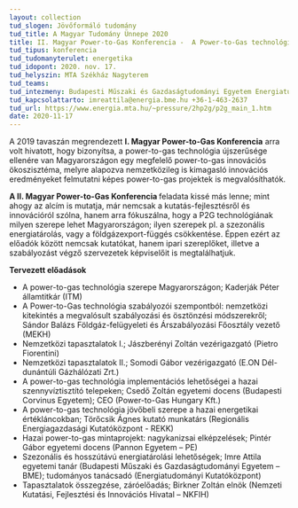 ```yaml
---
layout: collection
tud_slogen: Jövőformáló tudomány
tud_title: A Magyar Tudomány Ünnepe 2020
title: II. Magyar Power-to-Gas Konferencia -  A Power-to-Gas technológia jövőbeli szerepe Magyarországon
tud_tipus: konferencia
tud_tudomanyterulet: energetika
tud_idopont: 2020. nov. 17.
tud_helyszin: MTA Székház Nagyterem
tud_teams:
tud_intezmeny: Budapesti Műszaki és Gazdaságtudományi Egyetem Energiatudományi Kutatóközpont, Budapesti Corvinus Egyetem Power-to-Gas Hungary Kft.
tud_kapcsolattarto: imreattila@energia.bme.hu +36-1-463-2637
tud_url: https://www.energia.mta.hu/~pressure/2hp2g/p2g_main_1.htm
date: 2020-11-17
---
```

A 2019 tavaszán megrendezett <b>I. Magyar Power-to-Gas Konferencia</b> arra volt hivatott, hogy bizonyítsa, a power-to-gas technológia újszerűsége ellenére van Magyarországon egy megfelelő power-to-gas innovációs ökoszisztéma, melyre alapozva nemzetközileg is kimagasló innovációs eredményeket felmutatni képes power-to-gas projektek is megvalósíthatók.
 
<b>A II. Magyar Power-to-Gas Konferencia </b> feladata kissé más lenne; mint ahogy az alcím is mutatja, már nemcsak a kutatás-fejlesztésről és innovációról szólna, hanem arra fókuszálna, hogy a P2G technológiának milyen szerepe lehet Magyarországon; ilyen  szerepek pl. a szezonális energiatárolás, vagy a földgázexport-függés csökkentése. Éppen ezért az előadók között nemcsak kutatókat, hanem ipari szereplőket, illetve a szabályozást végző szervezetek
képviselőit is megtalálhatjuk.

<b>Tervezett előadások</b>

- A power-to-gas technológia szerepe Magyarországon; Kaderják Péter államtitkár (ITM)
- A Power-to-Gas technológia szabályozói szempontból: nemzetközi kitekintés a megvalósult szabályozási és ösztönzési módszerekről; 
Sándor Balázs Földgáz-felügyeleti és Árszabályozási Főosztály vezető (MEKH)
- Nemzetközi tapasztalatok I.; Jászberényi Zoltán vezérigazgató (Pietro Fiorentini)
- Nemzetközi tapasztalatok II.; Somodi Gábor vezérigazgató (E.ON Dél-dunántúli Gázhálózati Zrt.)
- A power-to-gas technológia implementációs lehetőségei a hazai
szennyvíztisztító telepeken; Csedő Zoltán egyetemi docens (Budapesti Corvinus Egyetem); CEO (Power-to-Gas Hungary Kft.)
- A power-to-gas technológia jövőbeli szerepe a hazai energetikai értékláncokban; Törőcsik Ágnes kutató munkatárs (Regionális Energiagazdasági Kutatóközpont - REKK)
- Hazai power-to-gas mintaprojekt: nagykanizsai elképzelések; Pintér Gábor egyetemi docens (Pannon Egyetem – PE)
- Szezonális és hosszútávú energiatárolási lehetőségek; Imre Attila egyetemi tanár (Budapesti Műszaki és Gazdaságtudományi
Egyetem – BME); tudományos tanácsadó (Energiatudományi Kutatóközpont)
- Tapasztalatok összegzése, záróelőadás; Birkner Zoltán elnök (Nemzeti Kutatási, Fejlesztési és Innovációs Hivatal –
NKFIH)
